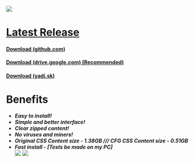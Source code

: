![](https://i.imgur.com/nAP3We3.png)
# [Latest Release](https://github.com/AlphaS-code/css/releases/latest)
#### [Download (github.com)](https://github.com/AlphaS-code/css/releases/download/1.2/cssforgm1.2.exe)
#### [Download (drive.google.com) (Recommended)](https://drive.google.com/open?id=16SO1YveFr-0YzAEgp_mgupEFzaxFJxwF)
#### [Download (yadi.sk)](https://yadi.sk/d/7vJaRYjI2Bmckg)
# Benefits
   - ***Easy to install!***
   - ***Simple and better interface!***
   - ***Clear zipped content!***
   - ***No viruses and miners!***
   - ***Original CSS Content size - 1.38GB /// CFG CSS Content size - 0.51GB***
   - ***Fast install - [Tests be made on my PC]***                                                              
 ![](https://i.imgur.com/s0npqf8.png)
 ![](https://i.imgur.com/PM3BNAz.png)

